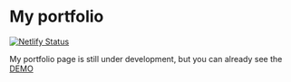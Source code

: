 # My portfolio
[![Netlify Status](https://api.netlify.com/api/v1/badges/03cdcb47-10da-48cd-b22c-95b107953b20/deploy-status)](https://app.netlify.com/sites/practical-johnson-0e65af/deploys)

My portfolio page is still under development, but you can already see the [DEMO](https://practical-johnson-0e65af.netlify.app/)
